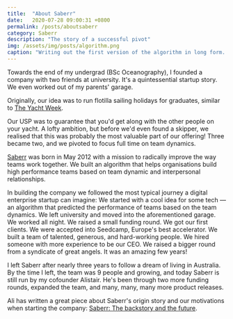 ```yaml
---
title:  "About Saberr"
date:   2020-07-28 09:00:31 +0800
permalink: /posts/aboutsaberr
category: Saberr
description: "The story of a successful pivot"
img: /assets/img/posts/algorithm.png
caption: "Writing out the first version of the algorithm in long form. Summer 2012."
---
```


Towards the end of my undergrad (BSc Oceanography), I founded a company with two friends at university. It's a quintessential startup story. We even worked out of my parents' garage.

Originally, our idea was to run flotilla sailing holidays for graduates, similar to [The Yacht Week](https://theyachtweek.com/how-it-works).

Our USP was to guarantee that you'd get along with the other people on your yacht. A lofty ambition, but before we'd even found a skipper, we realised that this was probably the most valuable part of our offering! Three became two, and we pivoted to focus full time on team dynamics.

[Saberr](https://saberr.com) was born in May 2012 with a mission to radically improve the way teams work together. We built an algorithm that helps organisations build high performance teams based on team dynamic and interpersonal relationships.

In building the company we followed the most typical journey a digital enterprise startup can imagine: We started with a cool idea for some tech — an algorithm that predicted the performance of teams based on the team dynamics. We left university and moved into the aforementioned garage. We worked all night. We raised a small funding round. We got our first clients. We were accepted into Seedcamp, Europe's best accelerator. We built a team of talented, generous, and hard-working people. We hired someone with more experience to be our CEO. We raised a bigger round from a syndicate of great angels. It was an amazing few years!

I left Saberr after nearly three years to follow a dream of living in Australia. By the time I left, the team was 9 people and growing, and today Saberr is still run by my cofounder Alistair. He's been through two more funding rounds, expanded the team, and many, many, many more product releases.  

Ali has written a great piece about Saberr's origin story and our motivations when starting the company: [Saberr: The backstory and the future](https://www.saberr.com/blog-posts/the-backstory-and-the-future).
